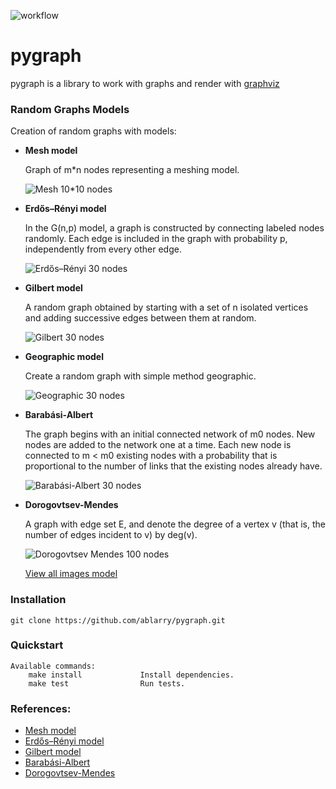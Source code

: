 ![workflow](https://github.com/ablarry/pygraph.git/actions/workflows/python-publish.yaml/badge.svg
)

# pygraph
pygraph is a library to work with graphs and render with [graphviz](https://graphviz.org/) 

### Random Graphs Models
Creation of random graphs with models:

- **Mesh model**

  Graph of m*n nodes representing a meshing model.


  ![Mesh 10*10 nodes](images/png/Mesh_10x10_directed.png)


- **Erdős–Rényi model** 
  
  In the G(n,p) model, a graph is constructed by connecting labeled nodes randomly. Each edge is included in the graph with probability p, independently from every other edge.
  

  ![Erdős–Rényi 30 nodes](images/png/Erdos_directed_100_Black.png) 

- **Gilbert model**
  
  A random graph obtained by starting with a set of n isolated vertices and adding successive edges between them at random.


  ![Gilbert 30 nodes](images/png/Gilbert_30.png)

- **Geographic model**

  Create a random graph with simple method geographic.


  ![Geographic 30 nodes](images/png/GeoSimple_30_Black.png)


- **Barabási-Albert**
  
  The graph begins with an initial connected network of m0 nodes.
  New nodes are added to the network one at a time. Each new node is connected to m < m0 existing nodes with a probability that is proportional to the number of links that the existing nodes already have.


  ![Barabási-Albert 30 nodes](images/png/Barabasi_directed_30.png)

- **Dorogovtsev-Mendes**

  A graph with edge set E, and denote the degree of a vertex v (that is, the number of edges incident to v) by deg(v).
  

  ![Dorogovtsev Mendes 100 nodes](images/png/Dorogovtsev_directed_100_Black.png)

  [View all images model](images/png)
### Installation 

```
git clone https://github.com/ablarry/pygraph.git
```
### Quickstart
```
Available commands:
	make install			 Install dependencies.
	make test			     Run tests.	
```

### References:
- [Mesh model](https://en.wikipedia.org/wiki/Mesh_generation)
- [Erdős–Rényi model](https://en.wikipedia.org/wiki/Erd%C5%91s%E2%80%93R%C3%A9nyi_model)
- [Gilbert model](https://en.wikipedia.org/wiki/Random_graph)
- [Barabási-Albert](https://en.wikipedia.org/wiki/Barab%C3%A1si%E2%80%93Albert_model#Algorithm)
- [Dorogovtsev-Mendes](https://en.wikipedia.org/wiki/Barab%C3%A1si%E2%80%93Albert_model#Algorithm)
